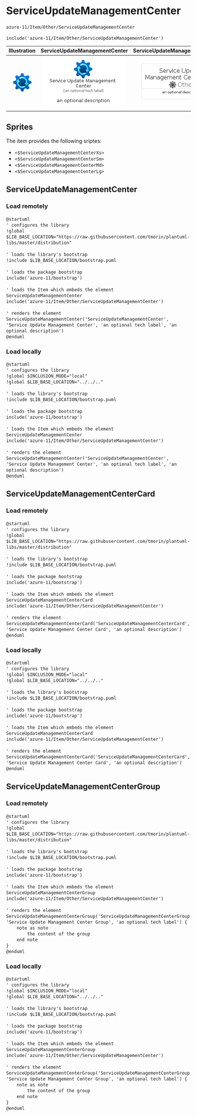 # ServiceUpdateManagementCenter


```text
azure-11/Item/Other/ServiceUpdateManagementCenter
```

```text
include('azure-11/Item/Other/ServiceUpdateManagementCenter')
```



| Illustration | ServiceUpdateManagementCenter | ServiceUpdateManagementCenterCard | ServiceUpdateManagementCenterGroup |
| :---: | :---: | :---: | :---: |
| ![illustration for Illustration](../../../azure-11/Item/Other/ServiceUpdateManagementCenter.png) | ![illustration for ServiceUpdateManagementCenter](../../../azure-11/Item/Other/ServiceUpdateManagementCenter.Local.png) | ![illustration for ServiceUpdateManagementCenterCard](../../../azure-11/Item/Other/ServiceUpdateManagementCenterCard.Local.png) | ![illustration for ServiceUpdateManagementCenterGroup](../../../azure-11/Item/Other/ServiceUpdateManagementCenterGroup.Local.png) |



## Sprites
The item provides the following sriptes:

- `<$ServiceUpdateManagementCenterXs>`
- `<$ServiceUpdateManagementCenterSm>`
- `<$ServiceUpdateManagementCenterMd>`
- `<$ServiceUpdateManagementCenterLg>`





## ServiceUpdateManagementCenter

### Load remotely
```plantuml
@startuml
' configures the library
!global $LIB_BASE_LOCATION="https://raw.githubusercontent.com/tmorin/plantuml-libs/master/distribution"

' loads the library's bootstrap
!include $LIB_BASE_LOCATION/bootstrap.puml

' loads the package bootstrap
include('azure-11/bootstrap')

' loads the Item which embeds the element ServiceUpdateManagementCenter
include('azure-11/Item/Other/ServiceUpdateManagementCenter')

' renders the element
ServiceUpdateManagementCenter('ServiceUpdateManagementCenter', 'Service Update Management Center', 'an optional tech label', 'an optional description')
@enduml
```

### Load locally
```plantuml
@startuml
' configures the library
!global $INCLUSION_MODE="local"
!global $LIB_BASE_LOCATION="../../.."

' loads the library's bootstrap
!include $LIB_BASE_LOCATION/bootstrap.puml

' loads the package bootstrap
include('azure-11/bootstrap')

' loads the Item which embeds the element ServiceUpdateManagementCenter
include('azure-11/Item/Other/ServiceUpdateManagementCenter')

' renders the element
ServiceUpdateManagementCenter('ServiceUpdateManagementCenter', 'Service Update Management Center', 'an optional tech label', 'an optional description')
@enduml
```

## ServiceUpdateManagementCenterCard

### Load remotely
```plantuml
@startuml
' configures the library
!global $LIB_BASE_LOCATION="https://raw.githubusercontent.com/tmorin/plantuml-libs/master/distribution"

' loads the library's bootstrap
!include $LIB_BASE_LOCATION/bootstrap.puml

' loads the package bootstrap
include('azure-11/bootstrap')

' loads the Item which embeds the element ServiceUpdateManagementCenterCard
include('azure-11/Item/Other/ServiceUpdateManagementCenter')

' renders the element
ServiceUpdateManagementCenterCard('ServiceUpdateManagementCenterCard', 'Service Update Management Center Card', 'an optional description')
@enduml
```

### Load locally
```plantuml
@startuml
' configures the library
!global $INCLUSION_MODE="local"
!global $LIB_BASE_LOCATION="../../.."

' loads the library's bootstrap
!include $LIB_BASE_LOCATION/bootstrap.puml

' loads the package bootstrap
include('azure-11/bootstrap')

' loads the Item which embeds the element ServiceUpdateManagementCenterCard
include('azure-11/Item/Other/ServiceUpdateManagementCenter')

' renders the element
ServiceUpdateManagementCenterCard('ServiceUpdateManagementCenterCard', 'Service Update Management Center Card', 'an optional description')
@enduml
```

## ServiceUpdateManagementCenterGroup

### Load remotely
```plantuml
@startuml
' configures the library
!global $LIB_BASE_LOCATION="https://raw.githubusercontent.com/tmorin/plantuml-libs/master/distribution"

' loads the library's bootstrap
!include $LIB_BASE_LOCATION/bootstrap.puml

' loads the package bootstrap
include('azure-11/bootstrap')

' loads the Item which embeds the element ServiceUpdateManagementCenterGroup
include('azure-11/Item/Other/ServiceUpdateManagementCenter')

' renders the element
ServiceUpdateManagementCenterGroup('ServiceUpdateManagementCenterGroup', 'Service Update Management Center Group', 'an optional tech label') {
    note as note
        the content of the group
    end note
}
@enduml
```

### Load locally
```plantuml
@startuml
' configures the library
!global $INCLUSION_MODE="local"
!global $LIB_BASE_LOCATION="../../.."

' loads the library's bootstrap
!include $LIB_BASE_LOCATION/bootstrap.puml

' loads the package bootstrap
include('azure-11/bootstrap')

' loads the Item which embeds the element ServiceUpdateManagementCenterGroup
include('azure-11/Item/Other/ServiceUpdateManagementCenter')

' renders the element
ServiceUpdateManagementCenterGroup('ServiceUpdateManagementCenterGroup', 'Service Update Management Center Group', 'an optional tech label') {
    note as note
        the content of the group
    end note
}
@enduml
```

